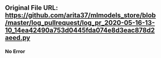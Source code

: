 ## Original File URL: https://github.com/arita37/mlmodels_store/blob/master/log_pullrequest/log_pr_2020-05-16-13-10_14ea42490a753d0445fda074e8d3eac878d2aeed.py<br />

### No Error